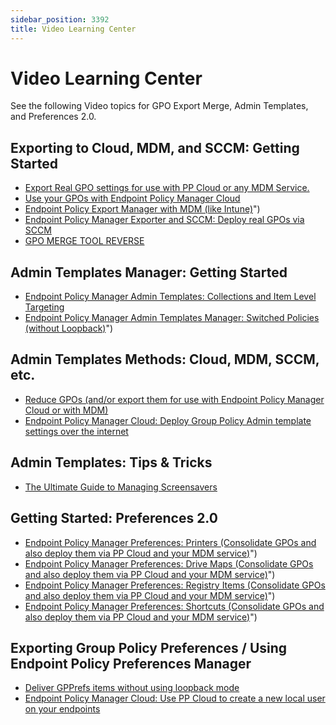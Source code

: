 ```yaml
---
sidebar_position: 3392
title: Video Learning Center
---
```


# Video Learning Center

See the following Video topics for GPO Export Merge, Admin Templates, and Preferences 2.0.

## Exporting to Cloud, MDM, and SCCM: Getting Started

* [Export Real GPO settings for use with PP Cloud or any MDM Service.](../../Video/GPOExport/RealGPOSettings "Export Real GPO settings for use with PP Cloud or any MDM Service.")
* [Use your GPOs with Endpoint Policy Manager Cloud](../../Video/GPOExport/CloudImport "Use your GPOs with Endpoint Policy Manager Cloud")
* [Endpoint Policy Export Manager with MDM (like Intune)](../../Video/GPOExport/MDM)")
* [Endpoint Policy Manager Exporter and SCCM: Deploy real GPOs via SCCM](../../Video/GPOExport/SCCM "Endpoint Policy Manager Exporter and SCCM: Deploy real GPOs via SCCM")
* [GPO MERGE TOOL REVERSE](../../Video/GPOExport/MergeTool "GPO MERGE TOOL REVERSE")

## Admin Templates Manager: Getting Started

* [Endpoint Policy Manager Admin Templates: Collections and Item Level Targeting](../../Video/AdministrativeTemplates/Collections "Endpoint Policy Manager Admin Templates: Collections and Item Level Targeting")
* [Endpoint Policy Manager Admin Templates Manager: Switched Policies (without Loopback)](../../Video/AdministrativeTemplates/SwitchedPolicies)")

## Admin Templates Methods: Cloud, MDM, SCCM, etc.

* [Reduce GPOs (and/or export them for use with Endpoint Policy Manager Cloud or with MDM)](../../Video/MDM/ExportGPOs.html "Reduce GPOs (and/or export them for use with Endpoint Policy Manager Cloud or with MDM)")
* [Endpoint Policy Manager Cloud: Deploy Group Policy Admin template settings over the internet](../../Video/AdministrativeTemplates/DeployInternet "Endpoint Policy Manager Cloud: Deploy Group Policy Admin template settings over the internet")

## Admin Templates: Tips & Tricks

* [The Ultimate Guide to Managing Screensavers](../../Video/AdministrativeTemplates/Screensavers "The Ultimate Guide to Managing Screensavers")

## Getting Started: Preferences 2.0

* [Endpoint Policy Manager Preferences: Printers (Consolidate GPOs and also deploy them via PP Cloud and your MDM service)](../../Video/Preferences/ConsolidatePrinter)")
* [Endpoint Policy Manager Preferences: Drive Maps (Consolidate GPOs and also deploy them via PP Cloud and your MDM service)](../../Video/Preferences/DriveMaps)")
* [Endpoint Policy Manager Preferences: Registry Items (Consolidate GPOs and also deploy them via PP Cloud and your MDM service)](../../Video/Preferences/ConsolidateRegistry)")
* [Endpoint Policy Manager Preferences: Shortcuts (Consolidate GPOs and also deploy them via PP Cloud and your MDM service)](../../Video/Preferences/Shortcuts)")

## Exporting Group Policy Preferences / Using Endpoint Policy Preferences Manager

* [Deliver GPPrefs items without using loopback mode](../../Video/Preferences/DeliverGPPrefs "Deliver GPPrefs items without using loopback mode")
* [Endpoint Policy Manager Cloud: Use PP Cloud to create a new local user on your endpoints](../../Video/Preferences/CloudLocalUser "Endpoint Policy Manager Cloud: Use PP Cloud to create a new local user on your endpoints")